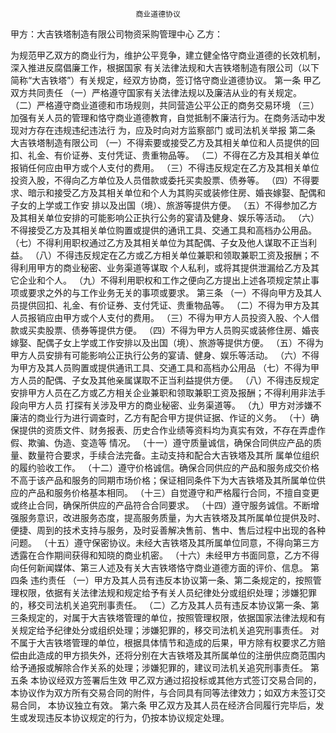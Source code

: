 ```
                            商业道德协议
```

甲方：大吉铁塔制造有限公司物资采购管理中心 乙方：

为规范甲乙双方的商业行为，维护公平竞争，建立健全恪守商业道德的长效机制，深入推进反腐倡廉工作，根据国家 有关法律法规和大吉铁塔制造有限公司（以下简称“大吉铁塔”）有关规定，经双方协商，签订恪守商业道德协议。 第一条 甲乙双方共同责任 （一）严格遵守国家有关法律法规以及廉洁从业的有关规定。 （二）严格遵守商业道德和市场规则，共同营造公平公正的商务交易环境 （三）加强有关人员的管理和恪守商业道德教育，自觉抵制不廉洁行为。在商务活动中发现对方存在违规违纪违法行 为，应及时向对方监察部门 或司法机关举报 第二条 大吉铁塔制造有限公司 （一）不得索要或接受乙方及其相关单位和人员提供的回扣、礼金、有价证券、支付凭证、贵重物品等。 （二）不得在乙方及其相关单位报销任何应由甲方或个人支付的费用。 （三）不得违反规定在乙方及其相关单位投资入股，不得向乙方单位及人员借款或委托买卖股票、债券等。 （四）不得要求、暗示和接受乙方及其相关单位和个人为其购买或装修住房、婚丧嫁娶、配偶和子女的上学或工作安 排以及出国（境）、旅游等提供方便。 （五）不得参加乙方及其相关单位安排的可能影响公正执行公务的宴请及健身、娱乐等活动。 （六）不得接受乙方及其相关单位购置或提供的通讯工具、交通工具和高档办公用品。 （七）不得利用职权通过乙方及其相关单位为其配偶、子女及他人谋取不正当利益。 （八）不得违反规定在乙方或乙方相关单位兼职和领取兼职工资及报酬；不得利用甲方的商业秘密、业务渠道等谋取 个人私利，或将其提供泄漏给乙方及其它企业和个人。 （九）不得利用职权和工作之便向乙方提出上述各项规定禁止事项或要求之外的与工作业务无关的事项或要求。 第三条 （一）不得向甲方及其人员提供回扣、礼金、有价证券、支付凭证、贵重物品等。 （二）不得为甲方及其人员报销应由甲方或个人支付的费用。 （三）不得为甲方人员投资入股、个人借款或买卖股票、债券等提供方便。 （四）不得为甲方人员购买或装修住房、婚丧嫁娶、配偶子女上学或工作安排以及出国（境）、旅游等提供方便。 （五）不得为甲方人员安排有可能影响公正执行公务的宴请、健身、娱乐等活动。 （六）不得为甲方及其人员购置或提供通讯工具、交通工具和高档办公用品 （七）不得为甲方人员的配偶、子女及其他亲属谋取不正当利益提供方便。 （八）不得违反规定安排甲方人员在乙方或乙方相关企业兼职和领取兼职工资及报酬；不得利用非法手段向甲方人员 打探有关涉及甲方的商业秘密、业务渠道等。 （九）甲方对涉嫌不廉洁的商业行为进行调查时，乙方有配合甲方提供证据、作证的义务。 （十）确保提供的资质文件、财务报表、历史合作业绩等资料均为真实有效，不存在弄虚作假、欺骗、伪造、变造等 情况。 （十一）遵守质量诚信，确保合同供应产品的质量、数量符合要求，手续合法完备。主动支持和配合大吉铁塔及其所 属单位组织的履约验收工作。 （十二）遵守价格诚信。确保合同供应的产品和服务成交价格不高于该产品和服务的同期市场价格；保证相同条件下为大吉铁塔及其所属单位供应的产品和服务价格基本相同。 （十三）自觉遵守和严格履行合同，不擅自变更或终止合同，确保所供应的产品符合合同要求。 （十四）遵守服务诚信。不断增强服务意识，改进服务态度，提高服务质量，为大吉铁塔及其所属单位提供及时、便捷、周到的技术支持与服务，及时妥善解决售前、售中、售后过程中出现的各种问题。 （十五）遵守保密协议。未经大吉铁塔及其所属单位同意，不得向第三方透露在合作期间获得和知晓的商业机密。 （十六）未经甲方书面同意，乙方不得向任何新闻媒体、第三人述及有关大吉铁塔恪守商业道德方面的评价、信息。 第四条 违约责任 （一）甲方及其人员有违反本协议第一条、第二条规定的，按照管理权限，依据有关法律法规和规定给予有关人员纪律处分或组织处理；涉嫌犯罪的，移交司法机关追究刑事责任。 （二）乙方及其人员有违反本协议第一条、第三条规定的，对属于大吉铁塔管理的单位，按照管理权限，依据国家法律法规和有关规定给予纪律处分或组织处理；涉嫌犯罪的，移交司法机关追究刑事责任。 对不属于大吉铁塔管理的单位，根据具体情节和造成的后果，甲方除有权要求乙方赔偿由此造成的甲方损失外，还将分别在大吉铁塔及其所属单位的注册供应商范围内给予通报或解除合作关系的处理；涉嫌犯罪的，建议司法机关追究刑事责任。 第五条 本协议经双方签署后生效 甲乙双方通过招投标或其他方式签订交易合同的，本协议作为双方所有交易合同的附件，与合同具有同等法律效力；如双方未签订交易合同， 本协议独立有效。 第六条 甲乙双方及其人员在经济合同履行完毕后，发生或发现违反本协议规定的行为，仍按本协议规定处理。
